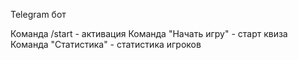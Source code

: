 Telegram бот

Команда /start - активация
Команда "Начать игру" - старт квиза
Команда "Статистика" - статистика игроков